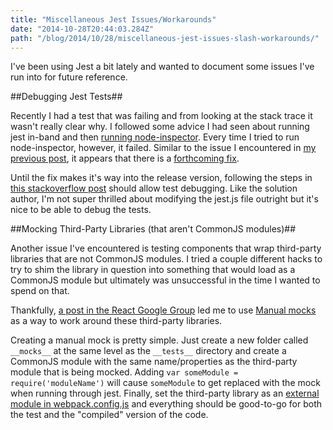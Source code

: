 ```yaml
---
title: "Miscellaneous Jest Issues/Workarounds"
date: "2014-10-28T20:44:03.284Z"
path: "/blog/2014/10/28/miscellaneous-jest-issues-slash-workarounds/"
---
```


I've been using Jest a bit lately and wanted to document some issues I've run into for future reference. 

##Debugging Jest Tests##

Recently I had a test that was failing and from looking at the stack trace it wasn't really clear why. I followed some advice I had seen about running jest in-band and then [running node-inspector](http://ryanlanciaux.github.io/blog/2014/05/25/debugging-express-applications/). Every time I tried to run node-inspector, however, it failed. Similar to the issue I encountered in [my previous post](http://ryanlanciaux.github.io/blog/2014/10/28/react-plus-jest-testing-on-windows-ii/), it appears that there is a [forthcoming fix](https://github.com/facebook/jest/pull/153). 

Until the fix makes it's way into the release version, following the steps in [this stackoverflow post](http://stackoverflow.com/questions/25142173/debugging-jest-test-cases-using-node-inspector/26415442#26415442) should allow test debugging. Like the solution author, I'm not super thrilled about modifying the jest.js file outright but it's nice to be able to debug the tests.

##Mocking Third-Party Libraries (that aren't CommonJS modules)##

Another issue I've encountered is testing components that wrap third-party libraries that are not CommonJS modules. I tried a couple different hacks to try to shim the library in question into something that would load as a CommonJS module but ultimately was unsuccessful in the time I wanted to spend on that.
 
Thankfully, [a post in the React Google Group](https://groups.google.com/forum/#!topic/jestjs/EJGZcNtbW78) led me to use [Manual mocks](http://facebook.github.io/jest/docs/manual-mocks.html) as a way to work around these third-party libraries.  

Creating a manual mock is pretty simple. Just create a new folder called `__mocks__` at the same level as the `__tests__` directory and create a CommonJS module with the same name/properties as the third-party module that is being mocked. Adding `var someModule = require('moduleName')` will cause `someModule` to get replaced with the mock when running through jest. Finally, set the third-party library as an [external module in webpack.config.js](http://webpack.github.io/docs/library-and-externals.html) and everything should be good-to-go for both the test and the "compiled" version of the code. 


